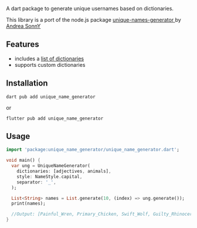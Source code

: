 <!-- 
This README describes the package. If you publish this package to pub.dev,
this README's contents appear on the landing page for your package.

For information about how to write a good package README, see the guide for
[writing package pages](https://dart.dev/guides/libraries/writing-package-pages). 

For general information about developing packages, see the Dart guide for
[creating packages](https://dart.dev/guides/libraries/create-library-packages)
and the Flutter guide for
[developing packages and plugins](https://flutter.dev/developing-packages). 
-->

A dart package to generate unique usernames based on dictionaries.

This library is a port of the node.js package [unique-names-generator
](https://www.npmjs.com/package/unique-names-generator#api) by [Andrea SonnY](https://github.com/andreasonny83/unique-names-generator)

## Features

- includes a [list of dictionaries](https://github.com/abichinger/unique-name-generator/tree/main/lib/src/dict)
- supports custom dictionaries

## Installation

```
dart pub add unique_name_generator
```
or 
```
flutter pub add unique_name_generator
```


## Usage

```dart
import 'package:unique_name_generator/unique_name_generator.dart';

void main() {
  var ung = UniqueNameGenerator(
    dictionaries: [adjectives, animals],
    style: NameStyle.capital,
    separator: '_',
  );

  List<String> names = List.generate(10, (index) => ung.generate());
  print(names);

  //Output: [Painful_Wren, Primary_Chicken, Swift_Wolf, Guilty_Rhinoceros, Silent_Panther, Still_Unicorn, Frail_Aphid, Willowy_Skink, Continued_Clownfish, Magnificent_Tyrannosaurus]
}
```
